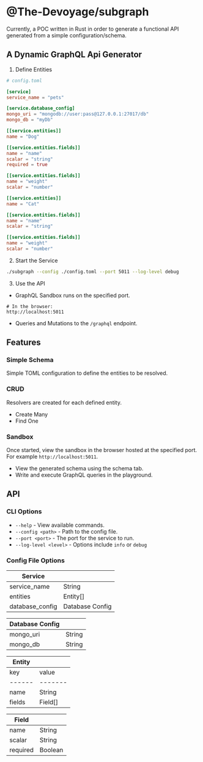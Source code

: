 # @The-Devoyage/subgraph

Currently, a POC written in Rust in order to generate a functional API generated from a simple configuration/schema.

## A Dynamic GraphQL Api Generator

1. Define Entities

```toml
# config.toml

[service]
service_name = "pets"

[service.database_config]
mongo_uri = "mongodb://user:pass@127.0.0.1:27017/db"
mongo_db = "myDb"

[[service.entities]]
name = "Dog"

[[service.entities.fields]]
name = "name"
scalar = "string"
required = true

[[service.entities.fields]]
name = "weight"
scalar = "number"

[[service.entities]]
name = "Cat"

[[service.entities.fields]]
name = "name"
scalar = "string"

[[service.entities.fields]]
name = "weight"
scalar = "number"
```

2. Start the Service

```bash
./subgraph --config ./config.toml --port 5011 --log-level debug
```

3. Use the API

- GraphQL Sandbox runs on the specified port.

```
# In the browser:
http://localhost:5011
```

- Queries and Mutations to the `/graphql` endpoint.

## Features

### Simple Schema

Simple TOML configuration to define the entities to be resolved.

### CRUD

Resolvers are created for each defined entity.

- Create Many
- Find One

### Sandbox

Once started, view the sandbox in the browser hosted at the specified port. For example `http://localhost:5011`.

- View the generated schema using the schema tab.
- Write and execute GraphQL queries in the playground.

## API

### CLI Options

- `--help` - View available commands.
- `--config <path>` - Path to the config file.
- `--port <port>` - The port for the service to run.
- `--log-level <level>` - Options include `info` or `debug`

### Config File Options

| Service         |                 |
| --------------- | --------------- |
| service_name    | String          |
| entities        | Entity[]        |
| database_config | Database Config |

| Database Config |        |
| --------------- | ------ |
| mongo_uri       | String |
| mongo_db        | String |

| Entity |         |
| ------ | ------- |
| key    | value   |
| ------ | ------- |
| name   | String  |
| fields | Field[] |

| Field    |         |
| -------- | ------- |
| name     | String  |
| scalar   | String  |
| required | Boolean |
